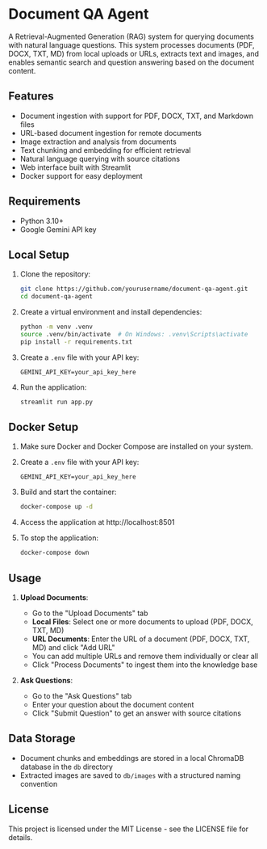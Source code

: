 # Document QA Agent

A Retrieval-Augmented Generation (RAG) system for querying documents with natural language questions. This system processes documents (PDF, DOCX, TXT, MD) from local uploads or URLs, extracts text and images, and enables semantic search and question answering based on the document content.

## Features

- Document ingestion with support for PDF, DOCX, TXT, and Markdown files
- URL-based document ingestion for remote documents
- Image extraction and analysis from documents
- Text chunking and embedding for efficient retrieval
- Natural language querying with source citations
- Web interface built with Streamlit
- Docker support for easy deployment

## Requirements

- Python 3.10+
- Google Gemini API key

## Local Setup

1. Clone the repository:
   ```bash
   git clone https://github.com/yourusername/document-qa-agent.git
   cd document-qa-agent
   ```

2. Create a virtual environment and install dependencies:
   ```bash
   python -m venv .venv
   source .venv/bin/activate  # On Windows: .venv\Scripts\activate
   pip install -r requirements.txt
   ```

3. Create a `.env` file with your API key:
   ```
   GEMINI_API_KEY=your_api_key_here
   ```

4. Run the application:
   ```bash
   streamlit run app.py
   ```

## Docker Setup

1. Make sure Docker and Docker Compose are installed on your system.

2. Create a `.env` file with your API key:
   ```
   GEMINI_API_KEY=your_api_key_here
   ```

3. Build and start the container:
   ```bash
   docker-compose up -d
   ```

4. Access the application at http://localhost:8501

5. To stop the application:
   ```bash
   docker-compose down
   ```

## Usage

1. **Upload Documents**: 
   - Go to the "Upload Documents" tab
   - **Local Files**: Select one or more documents to upload (PDF, DOCX, TXT, MD)
   - **URL Documents**: Enter the URL of a document (PDF, DOCX, TXT, MD) and click "Add URL"
   - You can add multiple URLs and remove them individually or clear all
   - Click "Process Documents" to ingest them into the knowledge base

2. **Ask Questions**:
   - Go to the "Ask Questions" tab
   - Enter your question about the document content
   - Click "Submit Question" to get an answer with source citations

## Data Storage

- Document chunks and embeddings are stored in a local ChromaDB database in the `db` directory
- Extracted images are saved to `db/images` with a structured naming convention

## License

This project is licensed under the MIT License - see the LICENSE file for details. 